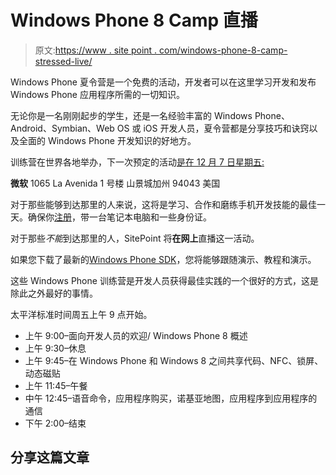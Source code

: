 # Windows Phone 8 Camp 直播

> 原文:[https://www . site point . com/windows-phone-8-camp-stressed-live/](https://www.sitepoint.com/windows-phone-8-camp-streamed-live/)

Windows Phone 夏令营是一个免费的活动，开发者可以在这里学习开发和发布 Windows Phone 应用程序所需的一切知识。

无论你是一名刚刚起步的学生，还是一名经验丰富的 Windows Phone、Android、Symbian、Web OS 或 iOS 开发人员，夏令营都是分享技巧和诀窍以及全面的 Windows Phone 开发知识的好地方。

训练营在世界各地举办，下一次预定的活动[是在 12 月 7 日星期五:](https://msevents.microsoft.com/CUI/EventDetail.aspx?culture=en-US&EventID=1032536095&Cultu+re=en-US&community=0)

**微软**
1065 La Avenida
1 号楼
山景城加州 94043
美国

对于那些能够到达那里的人来说，这将是学习、合作和磨练手机开发技能的最佳一天。确保你[注册](https://msevents.microsoft.com/CUI/EventDetail.aspx?EventID=1032536095&Culture=en-US&community=0)，带一台笔记本电脑和一些身份证。

对于那些*不能*到达那里的人，SitePoint 将**在网上**直播这一活动。

如果您下载了最新的[Windows Phone SDK](http://www.microsoft.com/click/services/Redirect2.ashx?CR_CC=200156416)，您将能够跟随演示、教程和演示。

这些 Windows Phone 训练营是开发人员获得最佳实践的一个很好的方式，这是除此之外最好的事情。

太平洋标准时间周五上午 9 点开始。

*   上午 9:00–面向开发人员的欢迎/ Windows Phone 8 概述
*   上午 9:30–休息
*   上午 9:45–在 Windows Phone 和 Windows 8 之间共享代码、NFC、锁屏、动态磁贴
*   上午 11:45–午餐
*   中午 12:45–语音命令，应用程序购买，诺基亚地图，应用程序到应用程序的通信
*   下午 2:00–结束

## 分享这篇文章